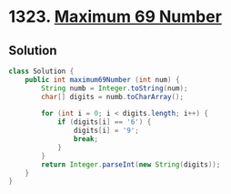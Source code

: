 # 1323. [Maximum 69 Number](https://leetcode.com/problems/maximum-69-number/description/?envType=daily-question&envId=2025-08-16)

## Solution

```java
class Solution {
    public int maximum69Number (int num) {
        String numb = Integer.toString(num);
        char[] digits = numb.toCharArray();
        
        for (int i = 0; i < digits.length; i++) {
            if (digits[i] == '6') {
                digits[i] = '9';
                break;
            }
        }
        return Integer.parseInt(new String(digits));
    }
}
```
